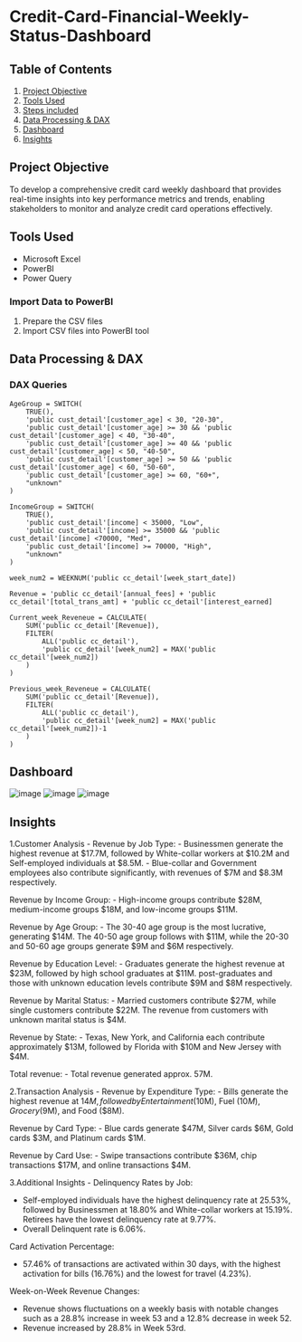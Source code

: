 # Credit-Card-Financial-Weekly-Status-Dashboard

## Table of Contents
1. [Project Objective](#project-objective)
2. [Tools Used](#tools-used)
3. [Steps included](#steps-included)
4. [Data Processing & DAX](#data-processing--dax)
5. [Dashboard](#dashboard)
6. [Insights](#dashboard)


## Project Objective
To develop a comprehensive credit card weekly dashboard that provides real-time insights into key performance metrics and trends, enabling stakeholders to monitor and analyze credit card operations effectively.


## Tools Used 
- Microsoft Excel
- PowerBI
- Power Query


### Import Data to PowerBI 
1. Prepare the CSV files
3. Import CSV files into PowerBI tool


## Data Processing & DAX
### DAX Queries

```dax
AgeGroup = SWITCH(
    TRUE(),
    'public cust_detail'[customer_age] < 30, "20-30",
    'public cust_detail'[customer_age] >= 30 && 'public cust_detail'[customer_age] < 40, "30-40",
    'public cust_detail'[customer_age] >= 40 && 'public cust_detail'[customer_age] < 50, "40-50",
    'public cust_detail'[customer_age] >= 50 && 'public cust_detail'[customer_age] < 60, "50-60",
    'public cust_detail'[customer_age] >= 60, "60+",
    "unknown"
)

IncomeGroup = SWITCH(
    TRUE(),
    'public cust_detail'[income] < 35000, "Low",
    'public cust_detail'[income] >= 35000 && 'public cust_detail'[income] <70000, "Med",
    'public cust_detail'[income] >= 70000, "High",
    "unknown"
)

week_num2 = WEEKNUM('public cc_detail'[week_start_date])

Revenue = 'public cc_detail'[annual_fees] + 'public cc_detail'[total_trans_amt] + 'public cc_detail'[interest_earned]

Current_week_Reveneue = CALCULATE(
    SUM('public cc_detail'[Revenue]),
    FILTER(
        ALL('public cc_detail'),
        'public cc_detail'[week_num2] = MAX('public cc_detail'[week_num2])
    )
)

Previous_week_Reveneue = CALCULATE(
    SUM('public cc_detail'[Revenue]),
    FILTER(
        ALL('public cc_detail'),
        'public cc_detail'[week_num2] = MAX('public cc_detail'[week_num2])-1
    )
)
```

## Dashboard

![image](https://github.com/user-attachments/assets/d937fce6-4444-47a8-8e14-1b476831c041)
![image](https://github.com/user-attachments/assets/9eb61914-3748-4e5c-aed7-84b76789adf8)
![image](https://github.com/user-attachments/assets/d8d00f8b-c5f8-4d51-96d4-f4c886e8bf7e)

## Insights 

1.Customer Analysis -
  Revenue by Job Type:
    - Businessmen generate the highest revenue at $17.7M, followed by White-collar workers at $10.2M and Self-employed individuals at $8.5M.
    - Blue-collar and Government employees also contribute significantly, with revenues of $7M and $8.3M respectively.

  Revenue by Income Group:
    - High-income groups contribute $28M, medium-income groups $18M, and low-income groups $11M.

  Revenue by Age Group:
    - The 30-40 age group is the most lucrative, generating $14M. The 40-50 age group follows with $11M, while the 20-30 and 50-60 age groups generate $9M and $6M 
      respectively.

  Revenue by Education Level:
    - Graduates generate the highest revenue at $23M, followed by high school graduates at $11M. post-graduates and those with unknown education levels contribute 
      $9M and $8M respectively.

  Revenue by Marital Status:
    - Married customers contribute $27M, while single customers contribute $22M. The revenue from customers with unknown marital status is $4M.

  Revenue by State:
    - Texas, New York, and California each contribute approximately $13M, followed by Florida with $10M and New Jersey with $4M.

  Total revenue:
    - Total revenue generated approx. 57M.

2.Transaction Analysis -
  Revenue by Expenditure Type:
    - Bills generate the highest revenue at $14M, followed by Entertainment ($10M), Fuel ($10M), Grocery ($9M), and Food ($8M).

  Revenue by Card Type:
    - Blue cards generate $47M, Silver cards $6M, Gold cards $3M, and Platinum cards $1M.

  Revenue by Card Use:
    - Swipe transactions contribute $36M, chip transactions $17M, and online transactions $4M.

3.Additional Insights -
   Delinquency Rates by Job:

   - Self-employed individuals have the highest delinquency rate at 25.53%, followed by Businessmen at 18.80% and White-collar workers at 15.19%. Retirees have 
     the lowest delinquency rate at 9.77%.
   - Overall Delinquent rate is 6.06%.

   Card Activation Percentage:

   - 57.46% of transactions are activated within 30 days, with the highest activation for bills (16.76%) and the lowest for travel (4.23%).

   Week-on-Week Revenue Changes:

   - Revenue shows fluctuations on a weekly basis with notable changes such as a 28.8% increase in week 53 and a 12.8% decrease in week 52.
   - Revenue increased by 28.8% in Week 53rd.









































